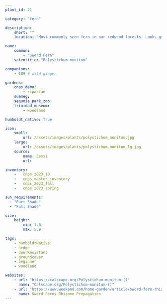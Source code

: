 ```yaml
---
plant_id: 71

category: "fern"

description: 
    short: ""
    location: "Most commonly seen fern in our redwood forests. Looks great in hedges or as a larger groundcover plant. Calscape says full to partial shade. However, we find that it can also do well in sunnier spots."

name: 
    common: 
        - "Sword Fern" 
    scientific: "Polystichum munitum"  

companions: 
    - 109 # wild ginger

gardens: 
    cnps_demo:
        - riparian
    suemeg:
    sequoia_park_zoo:
    trinidad_museum:
        - woodland

humboldt_native: True

icon: 
    small: 
        url: /assets/images/plants/polystichum_munitum.jpg 
    large: 
        url: /assets/images/plants/polystichum_munitum_lg.jpg 
    source: 
        name: Jessi
        url: 

inventory: 
    -   cnps_2023_10
    -   cnps_master_inventory
    -   cnps_2023_fall
    -   cnps_2023_spring

sun_requirements:
  - "Part Shade"
  - "Full Shade"

size:   
    height: 
        min: 1.6
        max: 5.9

tags:
    - humboldtNative
    - hedge
    - deerResistant
    - groundcover
    - beginner
    - woodland

websites:
    - url: "https://calscape.org/Polystichum-munitum-()"
      name: "Calscape.org/Polystichum-munitum-()"
    - url: "https://www.weekand.com/home-garden/article/sword-fern-rhizomes-propagation-18040566.php"
      name: Sword Ferns Rhizome Propagation
---
```

